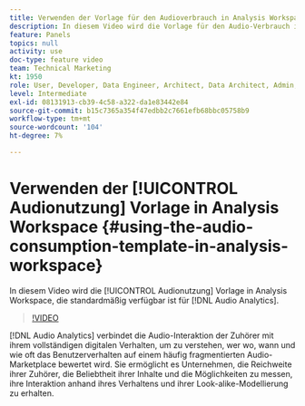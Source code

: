 ```yaml
---
title: Verwenden der Vorlage für den Audioverbrauch in Analysis Workspace
description: In diesem Video wird die Vorlage für den Audio-Verbrauch in Analysis Workspace vordefiniert, die für Audio Analytics standardmäßig verfügbar ist.
feature: Panels
topics: null
activity: use
doc-type: feature video
team: Technical Marketing
kt: 1950
role: User, Developer, Data Engineer, Architect, Data Architect, Admin, Leader
level: Intermediate
exl-id: 08131913-cb39-4c58-a322-da1e83442e84
source-git-commit: b15c7365a354f47edbb2c7661efb68bbc05758b9
workflow-type: tm+mt
source-wordcount: '104'
ht-degree: 7%

---
```


# Verwenden der [!UICONTROL Audionutzung] Vorlage in Analysis Workspace {#using-the-audio-consumption-template-in-analysis-workspace}

In diesem Video wird die [!UICONTROL Audionutzung] Vorlage in Analysis Workspace, die standardmäßig verfügbar ist für [!DNL Audio Analytics].

>[!VIDEO](https://video.tv.adobe.com/v/23901/?quality=12)

[!DNL Audio Analytics] verbindet die Audio-Interaktion der Zuhörer mit ihrem vollständigen digitalen Verhalten, um zu verstehen, wer wo, wann und wie oft das Benutzerverhalten auf einem häufig fragmentierten Audio-Marketplace bewertet wird. Sie ermöglicht es Unternehmen, die Reichweite ihrer Zuhörer, die Beliebtheit ihrer Inhalte und die Möglichkeiten zu messen, ihre Interaktion anhand ihres Verhaltens und ihrer Look-alike-Modellierung zu erhalten.
